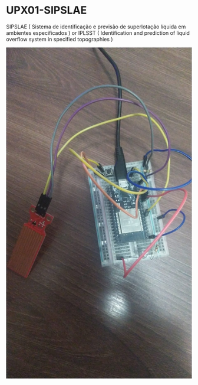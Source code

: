 # UPX01-SIPSLAE
SIPSLAE ( Sistema de identificação e previsão de superlotação líquida em ambientes especificados ) or IPLSST ( Identification and prediction of liquid overflow system in specified topographies )

![Example](media/Prototype.jpeg)
